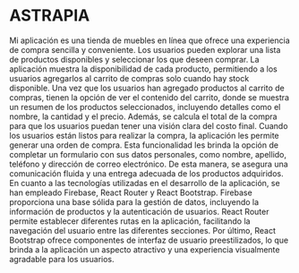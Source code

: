 # ASTRAPIA
Mi aplicación es una tienda de muebles en línea que ofrece una experiencia de compra sencilla y conveniente. 
Los usuarios pueden explorar una lista de productos disponibles y seleccionar los que deseen comprar.
La aplicación muestra la disponibilidad de cada producto, permitiendo a los usuarios agregarlos al carrito de compras solo cuando hay stock disponible.
Una vez que los usuarios han agregado productos al carrito de compras, tienen la opción de ver el contenido del carrito, donde se muestra un resumen de los productos seleccionados, 
incluyendo detalles como el nombre, la cantidad y el precio. Además, se calcula el total de la compra para que los usuarios puedan tener una visión clara del costo final.
Cuando los usuarios están listos para realizar la compra, la aplicación les permite generar una orden de compra. Esta funcionalidad les brinda la opción de completar un formulario con sus datos personales,
como nombre, apellido, teléfono y dirección de correo electrónico. De esta manera, se asegura una comunicación fluida y una entrega adecuada de los productos adquiridos.
En cuanto a las tecnologías utilizadas en el desarrollo de la aplicación, se han empleado Firebase, React Router y React Bootstrap. Firebase proporciona una base sólida para la gestión de datos,
incluyendo la información de productos y la autenticación de usuarios. React Router permite establecer diferentes rutas en la aplicación, facilitando la navegación del usuario entre las diferentes secciones.
Por último, React Bootstrap ofrece componentes de interfaz de usuario preestilizados, lo que brinda a la aplicación un aspecto atractivo y una experiencia visualmente agradable para los usuarios.

